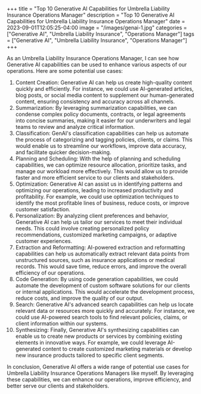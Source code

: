 +++
title = "Top 10 Generative AI Capabilities for Umbrella Liability Insurance Operations Manager"
description = "Top 10 Generative AI Capabilities for Umbrella Liability Insurance Operations Manager"
date = 2023-09-01T12:05:25-04:00
image = "/images/genai-1.jpg"
categories = ["Generative AI", "Umbrella Liability Insurance", "Operations Manager"]
tags = ["Generative AI", "Umbrella Liability Insurance", "Operations Manager"]
+++

As an Umbrella Liability Insurance Operations Manager, I can see how Generative AI capabilities can be used to enhance various aspects of our operations. Here are some potential use cases:

1. Content Creation: Generative AI can help us create high-quality content quickly and efficiently. For instance, we could use AI-generated articles, blog posts, or social media content to supplement our human-generated content, ensuring consistency and accuracy across all channels.
2. Summarization: By leveraging summarization capabilities, we can condense complex policy documents, contracts, or legal agreements into concise summaries, making it easier for our underwriters and legal teams to review and analyze critical information.
3. Classification: GenAI's classification capabilities can help us automate the process of categorizing and tagging policies, clients, or claims. This would enable us to streamline our workflows, improve data accuracy, and facilitate quicker decision-making.
4. Planning and Scheduling: With the help of planning and scheduling capabilities, we can optimize resource allocation, prioritize tasks, and manage our workload more effectively. This would allow us to provide faster and more efficient service to our clients and stakeholders.
5. Optimization: Generative AI can assist us in identifying patterns and optimizing our operations, leading to increased productivity and profitability. For example, we could use optimization techniques to identify the most profitable lines of business, reduce costs, or improve customer satisfaction.
6. Personalization: By analyzing client preferences and behavior, Generative AI can help us tailor our services to meet their individual needs. This could involve creating personalized policy recommendations, customized marketing campaigns, or adaptive customer experiences.
7. Extraction and Reformatting: AI-powered extraction and reformatting capabilities can help us automatically extract relevant data points from unstructured sources, such as insurance applications or medical records. This would save time, reduce errors, and improve the overall efficiency of our operations.
8. Code Generation: By using code generation capabilities, we could automate the development of custom software solutions for our clients or internal applications. This would accelerate the development process, reduce costs, and improve the quality of our output.
9. Search: Generative AI's advanced search capabilities can help us locate relevant data or resources more quickly and accurately. For instance, we could use AI-powered search tools to find relevant policies, claims, or client information within our systems.
10. Synthesizing: Finally, Generative AI's synthesizing capabilities can enable us to create new products or services by combining existing elements in innovative ways. For example, we could leverage AI-generated content to create customized marketing materials or develop new insurance products tailored to specific client segments.

In conclusion, Generative AI offers a wide range of potential use cases for Umbrella Liability Insurance Operations Managers like myself. By leveraging these capabilities, we can enhance our operations, improve efficiency, and better serve our clients and stakeholders.